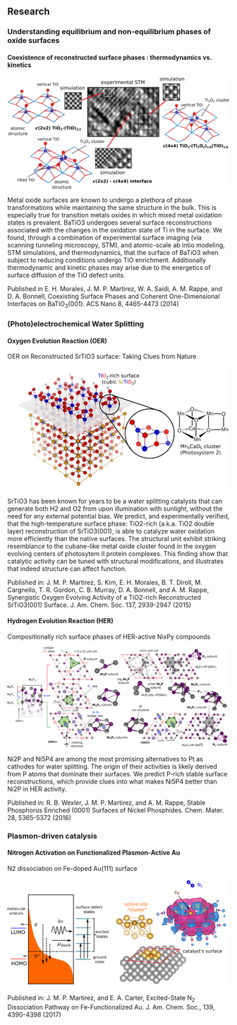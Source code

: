 ## Research

### Understanding equilibrium and non-equilibrium phases of oxide surfaces

#### Coexistence of reconstructed surface phases : thermodynamics vs. kinetics
<p align="center">
<img src="research/BTO-surface.png" width="560">
</p>

Metal oxide surfaces are known to undergo a plethora of phase transformations while maintaining the same structure in the bulk. This is especially true for transition metals oxides in which mixed metal oxidation states is prevalent. BaTiO3 undergoes several surface reconstructions associated with the changes in the oxidation state of Ti in the surface. We found, through a combination of experimental surface imaging (via scanning tunneling microscopy, STM), and atomic-scale ab intio modeling, STM simulations, and thermodynamics, that the surface of BaTiO3 when subject to reducing conditions undergo TiO enrichment. Additionally thermodynamic and kinetic phases may arise due to the energetics of surface diffusion of the TiO defect units.     

Published in E. H. Morales, J. M. P. Martirez, W. A. Saidi, A. M. Rappe, and D. A. Bonnell, Coexisting Surface Phases and Coherent One-Dimensional Interfaces on BaTiO<sub>3</sub>(001). ACS Nano 8, 4465-4473 (2014)

### (Photo)electrochemical Water Splitting

#### Oxygen Evolution Reaction (OER)

OER on Reconstructed SrTiO3 surface: Taking Clues from Nature
<p align="center">
<img src="research/STO-O2.png" width="520">
</p>

SrTiO3 has been known for years to be a water splitting catalysts that can generate both H2 and O2 from upon illumination with sunlight, without the need for any external potential bias. We predict, and experimentally verified, that the high-temperature surface phase: TiO2-rich (a.k.a. TiO2 double layer) reconstruction of SrTiO3(001), is able to catalyze water oxidation more efficiently than the native surfaces. The structural unit exhibit striking resemblance to the cubane-like metal oxide cluster found in the oxygen evolving centers of photosytem II protein complexes. This finding show that catalytic activity can be tuned with structural modifications, and illustrates that indeed structure can affect function.   

Published in: J. M. P. Martirez, S. Kim, E. H. Morales, B. T. Diroll, M. Cargnello, T. R. Gordon, C. B. Murray, D. A. Bonnell, and A. M. Rappe, Synergistic Oxygen Evolving Activity of a TiO2-rich Reconstructed SrTiO3(001) Surface.  J. Am. Chem. Soc. 137, 2939-2947 (2015)

#### Hydrogen Evolution Reaction (HER)

Compositionally rich surface phases of HER-active NixPy compounds 
<p align="center">
<img src="research/Ni5P4-Surfaces.png" width="600">
</p>

Ni2P and Ni5P4 are among the most promising alternatives to Pt as cathodes for water splitting. The origin of their activities is likely derived from P atoms that dominate their surfaces. We predict P-rich stable surface reconstructions, which provide clues into what makes Ni5P4 better than Ni2P in HER activity.

Published in: R. B. Wexler, J. M. P. Martirez, and A. M. Rappe, Stable Phosphorus Enriched (0001) Surfaces of Nickel Phosphides. Chem. Mater. 28, 5365-5372 (2016)


### Plasmon-driven catalysis

#### Nitrogen Activation on Functionalized Plasmon-Active Au

N2 dissociation on Fe-doped Au(111) surface
<p align="center">
<img src="research/AuFe-N2-research.png" width="540">
</p>

Published in: J. M. P. Martirez, and E. A. Carter, Excited-State N<sub>2</sub> Dissociation Pathway on Fe-Functionalized Au. J.  Am. Chem. Soc., 139, 4390-4398 (2017)
